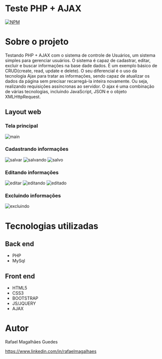 # Teste PHP + AJAX
[![NPM](https://img.shields.io/npm/l/react)](https://github.com/rafaelmagalhaesguedes/controle-de-usuarios-php-ajax/blob/main/LICENSE) 

# Sobre o projeto

Testando PHP + AJAX com o sistema de controle de Usuários, um sistema simples para gerenciar usuários. O sistema é capaz de cadastrar, editar, excluir e buscar informações na base dade dados. É um exemplo básico de CRUD(create, read, update e delete). O seu diferencial é o uso da tecnologia Ajax para tratar as informações, sendo
capaz de atualizar os dados da página sem precisar recarregá-la inteira novamente. Ou seja,
realizando requisições assíncronas ao servidor. O ajax é uma combinação de várias tecnologias, incluindo JavaScript, JSON e o objeto XMLHttpRequest.

## Layout web
### Tela principal
![main](https://github.com/rafaelmagalhaesguedes/controle-de-usuarios-php-ajax/assets/8412507/8ec0b1f4-fa73-4072-bd66-8c3a9fec2444)

### Cadastrando informações
![salvar](https://github.com/rafaelmagalhaesguedes/controle-de-usuarios-php-ajax/assets/8412507/fdfddba6-52ed-47ba-950a-f105b4e4b3d9)
![salvando](https://github.com/rafaelmagalhaesguedes/controle-de-usuarios-php-ajax/assets/8412507/9268f122-a728-4f23-891e-d4e9ba808b1f)
![salvo](https://github.com/rafaelmagalhaesguedes/controle-de-usuarios-php-ajax/assets/8412507/8892eecc-9f23-4002-bdea-8517af492e1a)

### Editando informações
![editar](https://github.com/rafaelmagalhaesguedes/controle-de-usuarios-php-ajax/assets/8412507/13af8e73-a31a-443a-9450-0ff0a5a239a6)
![editando](https://github.com/rafaelmagalhaesguedes/controle-de-usuarios-php-ajax/assets/8412507/07570555-a279-4f91-8183-5cf841038bb1)
![editado](https://github.com/rafaelmagalhaesguedes/controle-de-usuarios-php-ajax/assets/8412507/15b95442-51c2-4f78-9f92-a69d759b6faa)

### Excluindo informações
![excluindo](https://github.com/rafaelmagalhaesguedes/controle-de-usuarios-php-ajax/assets/8412507/b79393b6-bb93-4707-bd71-b8eca1a300ca)

# Tecnologias utilizadas

## Back end
- PHP
- MySql

## Front end
- HTML5
- CSS3
- BOOTSTRAP
- JS/JQUERY
- AJAX

# Autor

Rafael Magalhães Guedes

https://www.linkedin.com/in/rafaelmagalhaes
